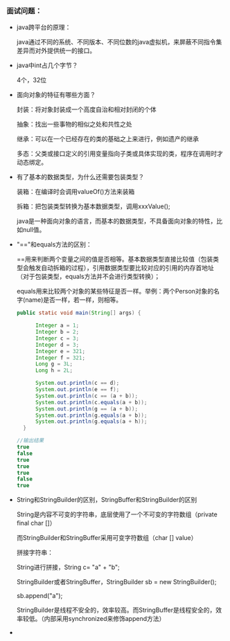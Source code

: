 ### 面试问题：

* java跨平台的原理：

  java通过不同的系统、不同版本、不同位数的java虚拟机，来屏蔽不同指令集差异而对外提供统一的接口。

* java中int占几个字节？

  4个，32位

* 面向对象的特征有哪些方面？

  封装：将对象封装成一个高度自治和相对封闭的个体

  抽象：找出一些事物的相似之处和共性之处

  继承：可以在一个已经存在的类的基础之上来进行，例如遗产的继承

  多态：父类或接口定义的引用变量指向子类或具体实现的类，程序在调用时才动态绑定。

* 有了基本的数据类型，为什么还需要包装类型？

  装箱：在编译时会调用valueOf()方法来装箱

  拆箱：把包装类型转换为基本数据类型，调用xxxValue();

  java是一种面向对象的语言，而基本的数据类型，不具备面向对象的特性，比如null值。

* "=="和equals方法的区别：

  ==用来判断两个变量之间的值是否相等。基本数据类型直接比较值（包装类型会触发自动拆箱的过程），引用数据类型要比较对应的引用的内存首地址（对于包装类型，equals方法并不会进行类型转换）；

  equals用来比较两个对象的某些特征是否一样。举例：两个Person对象的名字(name)是否一样，若一样，则相等。

  ```java
  public static void main(String[] args) {

  		Integer a = 1;
  		Integer b = 2;
  		Integer c = 3;
  		Integer d = 3;
  		Integer e = 321;
  		Integer f = 321;
  		Long g = 3L;
  		Long h = 2L;

  		System.out.println(c == d);
  		System.out.println(e == f);
  		System.out.println(c == (a + b));
  		System.out.println(c.equals(a + b));
  		System.out.println(g == (a + b));
  		System.out.println(g.equals(a + b));
  		System.out.println(g.equals(a + h));
  	}
  ```

  ```java
  //输出结果
  true
  false
  true
  true
  true
  false
  true
  ```

* String和StringBuilder的区别，StringBuffer和StringBuilder的区别

  String是内容不可变的字符串，底层使用了一个不可变的字符数组（private final char []）

  而StringBuilder和StringBuffer采用可变字符数组（char [] value）

  拼接字符串：

  String进行拼接，String c= "a" + "b";

  StringBuilder或者StringBuffer，StringBuilder sb = new StringBuilder();

  sb.append("a");

  StringBuilder是线程不安全的，效率较高。而StringBuffer是线程安全的，效率较低。（内部采用synchronized来修饰append方法）

* ​